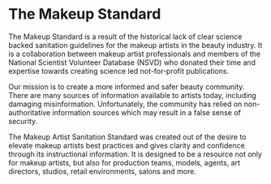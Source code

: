 # The Makeup Standard
The Makeup Standard is a result of the historical lack of clear science backed sanitation guidelines for the makeup artists in the beauty industry. It is a collaboration between makeup artist professionals and members of the National Scientist Volunteer Database (NSVD) who donated their time and expertise towards creating science led not-for-profit publications.

Our mission is to create a more informed and safer beauty community. There are many sources of information available to artists today, including damaging misinformation. Unfortunately, the community has relied on non-authoritative information sources which may result in a false sense of security.

The Makeup Artist Sanitation Standard was created out of the desire to elevate makeup artists best practices and gives clarity and confidence through its instructional information. It is designed to be a resource not only for makeup artists, but also for production teams, models, agents, art directors, studios, retail environments, salons and more.